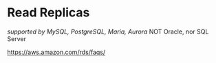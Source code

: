 # Read Replicas

*supported by MySQL, PostgreSQL, Maria, Aurora* NOT Oracle, nor SQL Server

https://aws.amazon.com/rds/faqs/